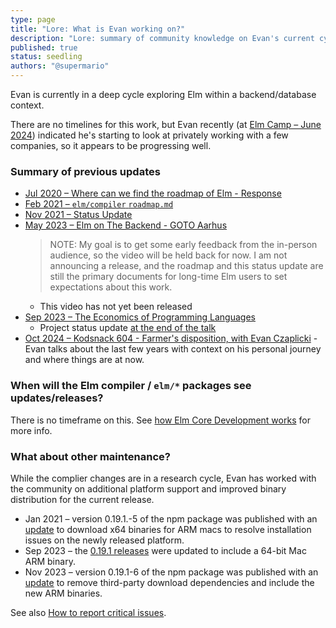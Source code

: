 ```yaml
---
type: page
title: "Lore: What is Evan working on?"
description: "Lore: summary of community knowledge on Evan's current cycle"
published: true
status: seedling
authors: "@supermario"
---
```


<lore></lore>

Evan is currently in a deep cycle exploring Elm within a backend/database context.

There are no timelines for this work, but Evan recently (at [Elm Camp – June 2024](https://elm.camp)) indicated he's starting to look at privately working with a few companies, so it appears to be progressing well.

### Summary of previous updates

- [Jul 2020 – Where can we find the roadmap of Elm - Response](https://discourse.elm-lang.org/t/where-can-we-find-the-roadmap-of-elm/6038/2)
- [Feb 2021 – `elm/compiler` `roadmap.md`](https://github.com/elm/compiler/blob/master/roadmap.md)
- [Nov 2021 – Status Update](https://discourse.elm-lang.org/t/status-update-3-nov-2021/7870)
- [May 2023 – Elm on The Backend - GOTO Aarhus](https://gotoaarhus.com/2023/sessions/2529/elm-on-the-backend)
  > NOTE: My goal is to get some early feedback from the in-person audience, so the video will be held back for now. I am not announcing a release, and the roadmap and this status update are still the primary documents for long-time Elm users to set expectations about this work.
  - This video has not yet been released
- [Sep 2023 – The Economics of Programming Languages](https://www.youtube.com/watch?v=XZ3w_jec1v8)
  - Project status update [at the end of the talk](https://youtu.be/XZ3w_jec1v8?t=2342)
- [Oct 2024 – Kodsnack 604 - Farmer's disposition, with Evan Czaplicki](https://kodsnack.se/international/604/) - Evan talks about the last few years with context on his personal journey and where things are at now.


### When will the Elm compiler / `elm/*` packages see updates/releases?

There is no timeframe on this. See [how Elm Core Development works](/lore/elm-core-development) for more info.


### What about other maintenance?

While the complier changes are in a research cycle, Evan has worked with the community on additional
platform support and improved binary distribution for the current release.

- Jan 2021 – version 0.19.1.-5 of the npm package was published with an [update](https://github.com/elm/compiler/pull/2156) to download x64 binaries for ARM macs to resolve installation issues on the newly released platform.
- Sep 2023 – the [0.19.1 releases](https://github.com/elm/compiler/releases) were updated to include a 64-bit Mac ARM binary.
- Nov 2023 – version 0.19.1-6 of the npm package was published with an [update](https://github.com/elm/compiler/pull/2287) to remove third-party download dependencies and include the new ARM binaries.

See also [How to report critical issues](/lore/how-to-report-critical-issues).
